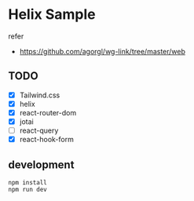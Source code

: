 # Helix Sample

refer

- https://github.com/agorgl/wg-link/tree/master/web

## TODO

- [x] Tailwind.css
- [x] helix
- [x] react-router-dom
- [x] jotai
- [ ] react-query
- [x] react-hook-form

## development

```
npm install
npm run dev
```
